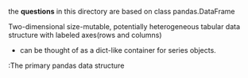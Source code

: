 the **questions** in this directory are based on
class pandas.DataFrame

Two-dimensional size-mutable, potentially heterogeneous tabular data structure with 
labeled axes(rows and columns)


 * can be thought of as a dict-like
container for series objects.

:The primary pandas data structure